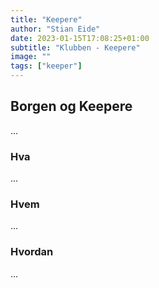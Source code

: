 ```yaml
---
title: "Keepere"
author: "Stian Eide"
date: 2023-01-15T17:08:25+01:00
subtitle: "Klubben - Keepere"
image: ""
tags: ["keeper"]
---
```


## Borgen og Keepere

...

### Hva

...


### Hvem

...


### Hvordan


...